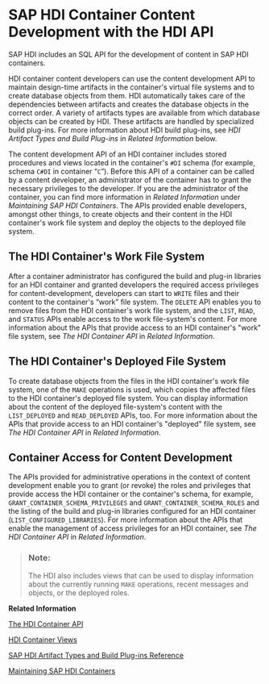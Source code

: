 <!-- loiobea716c9ad68444ca63485e3f92d6589 -->

# SAP HDI Container Content Development with the HDI API

SAP HDI includes an SQL API for the development of content in SAP HDI containers.

HDI container content developers can use the content development API to maintain design-time artifacts in the container's virtual file systems and to create database objects from them. HDI automatically takes care of the dependencies between artifacts and creates the database objects in the correct order. A variety of artifacts types are available from which database objects can be created by HDI. These artifacts are handled by specialized build plug-ins. For more information about HDI build plug-ins, see *HDI Artifact Types and Build Plug-ins* in *Related Information* below.

The content development API of an HDI container includes stored procedures and views located in the container's `#DI` schema \(for example, schema `C#DI` in container “`C`”\). Before this API of a container can be called by a content developer, an administrator of the container has to grant the necessary privileges to the developer. If you are the administrator of the container, you can find more information in *Related Information* under *Maintaining SAP HDI Containers*. The APIs provided enable developers, amongst other things, to create objects and their content in the HDI container's work file system and deploy the objects to the deployed file system.



<a name="loiobea716c9ad68444ca63485e3f92d6589__section_o5k_3sy_wfb"/>

## The HDI Container's Work File System

After a container administrator has configured the build and plug-in libraries for an HDI container and granted developers the required access privileges for content-development, developers can start to `WRITE` files and their content to the container's “work” file system. The `DELETE` API enables you to remove files from the HDI container's work file system, and the `LIST`, `READ`, and `STATUS` APIs enable access to the work file-system's content. For more information about the APIs that provide access to an HDI container's "work" file system, see *The HDI Container API* in *Related Information*.



<a name="loiobea716c9ad68444ca63485e3f92d6589__section_kwx_ssy_wfb"/>

## The HDI Container's Deployed File System

To create database objects from the files in the HDI container's work file system, one of the `MAKE` operations is used, which copies the affected files to the HDI container's deployed file system. You can display information about the content of the deployed file-system's content with the `LIST_DEPLOYED` and `READ_DEPLOYED` APIs, too. For more information about the APIs that provide access to an HDI container's "deployed" file system, see *The HDI Container API* in *Related Information*.



<a name="loiobea716c9ad68444ca63485e3f92d6589__section_dqg_mty_wfb"/>

## Container Access for Content Development

The APIs provided for administrative operations in the context of content development enable you to grant \(or revoke\) the roles and privileges that provide access the HDI container or the container's schema, for example, `GRANT_CONTAINER_SCHEMA_PRIVILEGES` and `GRANT_CONTAINER_SCHEMA_ROLES` and the listing of the build and plug-in libraries configured for an HDI container \(`LIST_CONFIGURED_LIBRARIES`\). For more information about the APIs that enable the management of access privileges for an HDI container, see *The HDI Container API* in *Related Information*.

> ### Note:  
> The HDI also includes views that can be used to display information about the currently running `MAKE` operations, recent messages and objects, or the deployed roles.

**Related Information**  


[The HDI Container API](the-hdi-container-api-40ba784.md "Maintain HDI containers and container content using the HDI container API.")

[HDI Container Views](hdi-container-views-2b3814d.md "Display information about calls made with the HDI container API.")

[SAP HDI Artifact Types and Build Plug-ins Reference](../30-HDI-Cloud-Artifact-Types/sap-hdi-artifact-types-and-build-plug-ins-reference-9789224.md "The SAP HANA Cloud, SAP HANA database deployment infrastructure (HDI) supports a wide variety of database artifact types, for example, tables, indexes, and views.")

[Maintaining SAP HDI Containers](../10-HDI-Cloud-Administration/15-HDI-Cloud-Admin-Maintain-Containers/maintaining-sap-hdi-containers-bcd6e27.md "An HDI container administrator configures and controls access to a SAP HDI container.")

